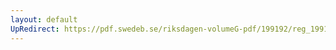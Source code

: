 ```yaml
---
layout: default
UpRedirect: https://pdf.swedeb.se/riksdagen-volumeG-pdf/199192/reg_199192/reg_199192_0303.pdf
---
```

